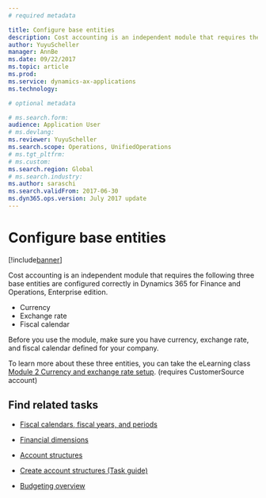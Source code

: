 ```yaml
---
# required metadata

title: Configure base entities
description: Cost accounting is an independent module that requires the currency, exchange rate, and fiscal calendar entities are configured correctly.
author: YuyuScheller
manager: AnnBe
ms.date: 09/22/2017
ms.topic: article
ms.prod: 
ms.service: dynamics-ax-applications
ms.technology: 

# optional metadata

# ms.search.form:  
audience: Application User
# ms.devlang: 
ms.reviewer: YuyuScheller
ms.search.scope: Operations, UnifiedOperations
# ms.tgt_pltfrm: 
# ms.custom: 
ms.search.region: Global
# ms.search.industry: 
ms.author: saraschi
ms.search.validFrom: 2017-06-30 
ms.dyn365.ops.version: July 2017 update 
---
```


# Configure base entities 

[!include[banner](../includes/banner.md)]


Cost accounting is an independent module that requires the following three base entities are configured correctly in Dynamics 365 for Finance and Operations, Enterprise edition.

-  Currency
-  Exchange rate
-  Fiscal calendar  

Before you use the module, make sure you have currency, exchange rate, and fiscal calendar defined for your company. 

To learn more about these three entities, you can take the eLearning class [Module 2 Currency and exchange rate setup](https://mbspartner.microsoft.com/AX/CourseModules/1215). (requires CustomerSource account)

## Find related tasks

-  [Fiscal calendars, fiscal years, and periods](../budgeting/fiscal-calendars-fiscal-years-periods.md)

-  [Financial dimensions](../general-ledger/financial-dimensions.md)

-  [Account structures](../general-ledger/Default-dimensions.md)

-  [Create account structures (Task guide)](../general-ledger/tasks/create-account-structures.md)

-  [Budgeting overview](../budgeting/basic-budgeting-overview-configuration.md)
